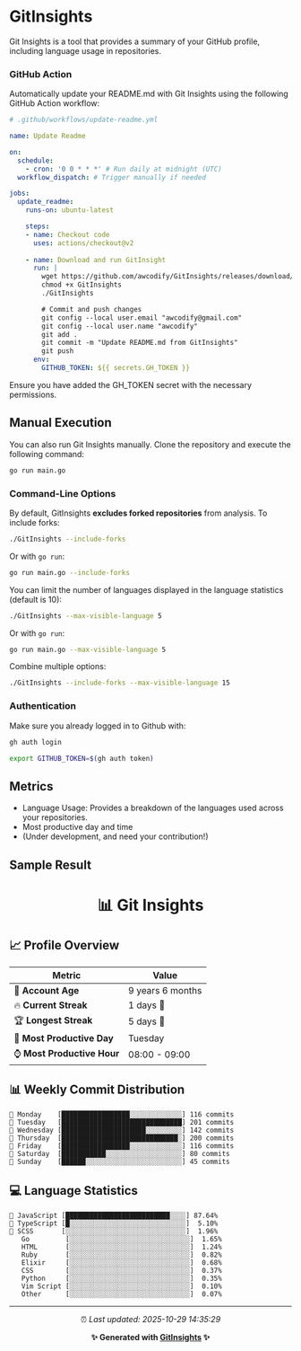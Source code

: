 # GitInsights

Git Insights is a tool that provides a summary of your GitHub profile, including language usage in repositories.


### GitHub Action

Automatically update your README.md with Git Insights using the following GitHub Action workflow:

```yaml
# .github/workflows/update-readme.yml

name: Update Readme

on:
  schedule:
    - cron: '0 0 * * *' # Run daily at midnight (UTC)
  workflow_dispatch: # Trigger manually if needed

jobs:
  update_readme:
    runs-on: ubuntu-latest

    steps:
    - name: Checkout code
      uses: actions/checkout@v2
      
    - name: Download and run GitInsight
      run: |
        wget https://github.com/awcodify/GitInsights/releases/download/v0.1.0/GitInsights -O GitInsights
        chmod +x GitInsights
        ./GitInsights

        # Commit and push changes
        git config --local user.email "awcodify@gmail.com"
        git config --local user.name "awcodify"
        git add .
        git commit -m "Update README.md from GitInsights"
        git push
      env:
        GITHUB_TOKEN: ${{ secrets.GH_TOKEN }}

```
Ensure you have added the GH_TOKEN secret with the necessary permissions.

## Manual Execution
You can also run Git Insights manually. Clone the repository and execute the following command:

```bash
go run main.go
```

### Command-Line Options

By default, GitInsights **excludes forked repositories** from analysis. To include forks:

```bash
./GitInsights --include-forks
```

Or with `go run`:
```bash
go run main.go --include-forks
```

You can limit the number of languages displayed in the language statistics (default is 10):

```bash
./GitInsights --max-visible-language 5
```

Or with `go run`:
```bash
go run main.go --max-visible-language 5
```

Combine multiple options:
```bash
./GitInsights --include-forks --max-visible-language 15
```

### Authentication

Make sure you already logged in to Github with:
```bash
gh auth login

export GITHUB_TOKEN=$(gh auth token)
```
## Metrics

* Language Usage: Provides a breakdown of the languages used across your repositories.
* Most productive day and time
* (Under development, and need your contribution!)

## Sample Result

<!--START_SECTION:GitInsights-->

<div align="center">

# 📊 Git Insights

</div>

## 📈 Profile Overview

| Metric | Value |
|--------|-------|
| 👤 **Account Age** | 9 years 6 months |
| 🔥 **Current Streak** | 1 days 🎯 |
| 🏆 **Longest Streak** | 5 days 💪 |
| 📅 **Most Productive Day** | Tuesday |
| ⌚️ **Most Productive Hour** | 08:00 - 09:00 |

## 📊 Weekly Commit Distribution

```text
📅 Monday    [█████████████████░░░░░░░░░░░░░] 116 commits
📅 Tuesday   [██████████████████████████████] 201 commits
📅 Wednesday [█████████████████████░░░░░░░░░] 142 commits
📅 Thursday  [█████████████████████████████░] 200 commits
📅 Friday    [█████████████████░░░░░░░░░░░░░] 116 commits
🎉 Saturday  [███████████░░░░░░░░░░░░░░░░░░░] 80 commits
🎉 Sunday    [██████░░░░░░░░░░░░░░░░░░░░░░░░] 45 commits
```

## 💻 Language Statistics

```text
🥇 JavaScript [██████████████████████████░░░░] 87.64%
🥈 TypeScript [█░░░░░░░░░░░░░░░░░░░░░░░░░░░░░]  5.10%
🥉 SCSS       [░░░░░░░░░░░░░░░░░░░░░░░░░░░░░░]  1.96%
   Go         [░░░░░░░░░░░░░░░░░░░░░░░░░░░░░░]  1.65%
   HTML       [░░░░░░░░░░░░░░░░░░░░░░░░░░░░░░]  1.24%
   Ruby       [░░░░░░░░░░░░░░░░░░░░░░░░░░░░░░]  0.82%
   Elixir     [░░░░░░░░░░░░░░░░░░░░░░░░░░░░░░]  0.68%
   CSS        [░░░░░░░░░░░░░░░░░░░░░░░░░░░░░░]  0.37%
   Python     [░░░░░░░░░░░░░░░░░░░░░░░░░░░░░░]  0.35%
   Vim Script [░░░░░░░░░░░░░░░░░░░░░░░░░░░░░░]  0.10%
   Other      [░░░░░░░░░░░░░░░░░░░░░░░░░░░░░░]  0.07%
```

---

<div align="center">

⏰ _Last updated: 2025-10-29 14:35:29_

**✨ Generated with [GitInsights](https://github.com/awcodify/GitInsights) ✨**

</div>

<!--END_SECTION:GitInsights-->